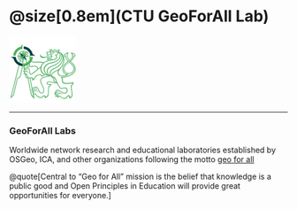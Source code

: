 # @size[0.8em](CTU GeoForAll Lab)

![Logo](https://raw.githubusercontent.com/ctu-geoforall-lab/marketing/master/logo/ctu-geoforall-logo-small.png)

---

### GeoForAll Labs

Worldwide network research and educational laboratories established by
OSGeo, ICA, and other organizations following the motto [geo for
all](https://www.osgeo.org/initiatives/geo-for-all/about-geo-for-all)

@quote[Central to “Geo for All” mission is the belief that knowledge is a public good and Open Principles in Education will provide great opportunities for everyone.]
